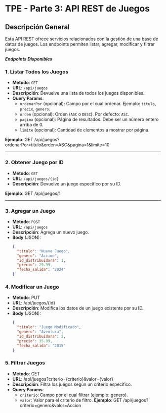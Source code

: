 # TPE - Parte 3: API REST de Juegos

## Descripción General

Esta API REST ofrece servicios relacionados con la gestión de una base de datos de juegos. Los endpoints permiten listar, agregar, modificar y filtrar juegos.

***Endpoints Disponibles***

### **1. Listar Todos los Juegos**
- **Método**: `GET`
- **URL**: `/api/juegos`
- **Descripción**: Devuelve una lista de todos los juegos disponibles.
- **Query Params**:
  - `ordenarPor` (opcional): Campo por el cual ordenar. Ejemplo: `titulo`, `precio`, `genero`.
  - `orden` (opcional): Orden (`ASC` o `DESC`). Por defecto: `ASC`.
  - `pagina` (opcional): Página de resultados. Debe ser un número entero arriba de 0.
  - `limite` (opcional): Cantidad de elementos a mostrar por página.

**Ejemplo**:
GET /api/juegos?ordenarPor=titulo&orden=ASC&pagina=1&limite=10

---

### **2. Obtener Juego por ID**
- **Método**: `GET`
- **URL**: `/api/juegos/{id}`
- **Descripción**: Devuelve un juego específico por su ID.

**Ejemplo**:
GET /api/juegos/1

---

### **3. Agregar un Juego**
- **Método**: `POST`
- **URL**: `/api/juegos`
- **Descripción**: Agrega un nuevo juego.
- **Body** (JSON):
  ```json
  {
    "titulo": "Nuevo Juego",
    "genero": "Accion",
    "id_distribuidora": 1,
    "precio": 29.99,
    "fecha_salida": "2024"
  }

### **4. Modificar un Juego**
- **Método**: PUT
- **URL**: /api/juegos/{id}
- **Descripción**: Modifica los datos de un juego existente por su ID.
- **Body** (JSON):
  ```json
  {
    "titulo": "Juego Modificado",
    "genero": "Aventura",
    "id_distribuidora": 2,
    "precio": 35.99,
    "fecha_salida": "2015"
  }

### **5. Filtrar Juegos**
- **Método**: GET
- **URL**: /api/juegos?criterio={criterio}&valor={valor}
- **Descripción**: Filtra los juegos según un criterio específico.
- **Query Params**:
  - `criterio`: Campo por el cual filtrar (ejemplo: genero).
  - `valor`: Valor para el criterio de filtro.
**Ejemplo**:
GET /api/juegos?criterio=genero&valor=Accion
